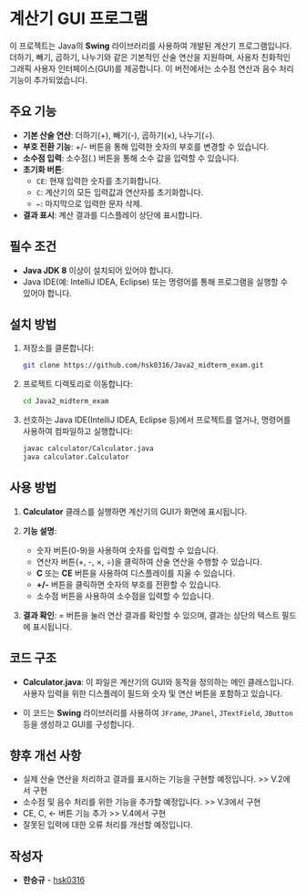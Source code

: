 # 계산기 GUI 프로그램

이 프로젝트는 Java의 **Swing** 라이브러리를 사용하여 개발된 계산기 프로그램입니다. 더하기, 빼기, 곱하기, 나누기와 같은 기본적인 산술 연산을 지원하며, 사용자 친화적인 그래픽 사용자 인터페이스(GUI)를 제공합니다. 이 버전에서는 소수점 연산과 음수 처리 기능이 추가되었습니다.

## 주요 기능

- **기본 산술 연산**: 더하기(+), 빼기(-), 곱하기(×), 나누기(÷).
- **부호 전환 기능**: +/- 버튼을 통해 입력한 숫자의 부호를 변경할 수 있습니다.
- **소수점 입력**: 소수점(.) 버튼을 통해 소수 값을 입력할 수 있습니다.
- **초기화 버튼**:
   - `CE`: 현재 입력한 숫자를 초기화합니다.
   - `C`: 계산기의 모든 입력값과 연산자를 초기화합니다.
   - `←`: 마지막으로 입력한 문자 삭제.
- **결과 표시**: 계산 결과를 디스플레이 상단에 표시합니다.

## 필수 조건

- **Java JDK 8** 이상이 설치되어 있어야 합니다.
- Java IDE(예: IntelliJ IDEA, Eclipse) 또는 명령어를 통해 프로그램을 실행할 수 있어야 합니다.

## 설치 방법

1. 저장소를 클론합니다:
    ```bash
    git clone https://github.com/hsk0316/Java2_midterm_exam.git
    ```

2. 프로젝트 디렉토리로 이동합니다:
    ```bash
    cd Java2_midterm_exam
    ```

3. 선호하는 Java IDE(IntelliJ IDEA, Eclipse 등)에서 프로젝트를 열거나, 명령어를 사용하여 컴파일하고 실행합니다:
    ```bash
    javac calculator/Calculator.java
    java calculator.Calculator
    ```

## 사용 방법

1. **Calculator** 클래스를 실행하면 계산기의 GUI가 화면에 표시됩니다.

2. **기능 설명**:
   - 숫자 버튼(0-9)을 사용하여 숫자를 입력할 수 있습니다.
   - 연산자 버튼(+, -, ×, ÷)을 클릭하여 산술 연산을 수행할 수 있습니다.
   - **C** 또는 **CE** 버튼을 사용하여 디스플레이를 지울 수 있습니다.
   - **+/-** 버튼을 클릭하면 숫자의 부호를 전환할 수 있습니다.
   - 소수점 버튼을 사용하여 소수점을 입력할 수 있습니다.

3. **결과 확인**: = 버튼을 눌러 연산 결과를 확인할 수 있으며, 결과는 상단의 텍스트 필드에 표시됩니다.

## 코드 구조

- **Calculator.java**: 이 파일은 계산기의 GUI와 동작을 정의하는 메인 클래스입니다. 사용자 입력을 위한 디스플레이 필드와 숫자 및 연산 버튼을 포함하고 있습니다.

- 이 코드는 **Swing** 라이브러리를 사용하여 `JFrame`, `JPanel`, `JTextField`, `JButton` 등을 생성하고 GUI를 구성합니다.

## 향후 개선 사항
- 실제 산술 연산을 처리하고 결과를 표시하는 기능을 구현할 예정입니다. >> V.2에서 구현
- 소수점 및 음수 처리를 위한 기능을 추가할 예정입니다. >> V.3에서 구현
- CE, C, ← 버튼 기능 추가 >> V.4에서 구현
- 잘못된 입력에 대한 오류 처리를 개선할 예정입니다.

## 작성자

- **한승규** - [hsk0316](https://github.com/hsk0316)
